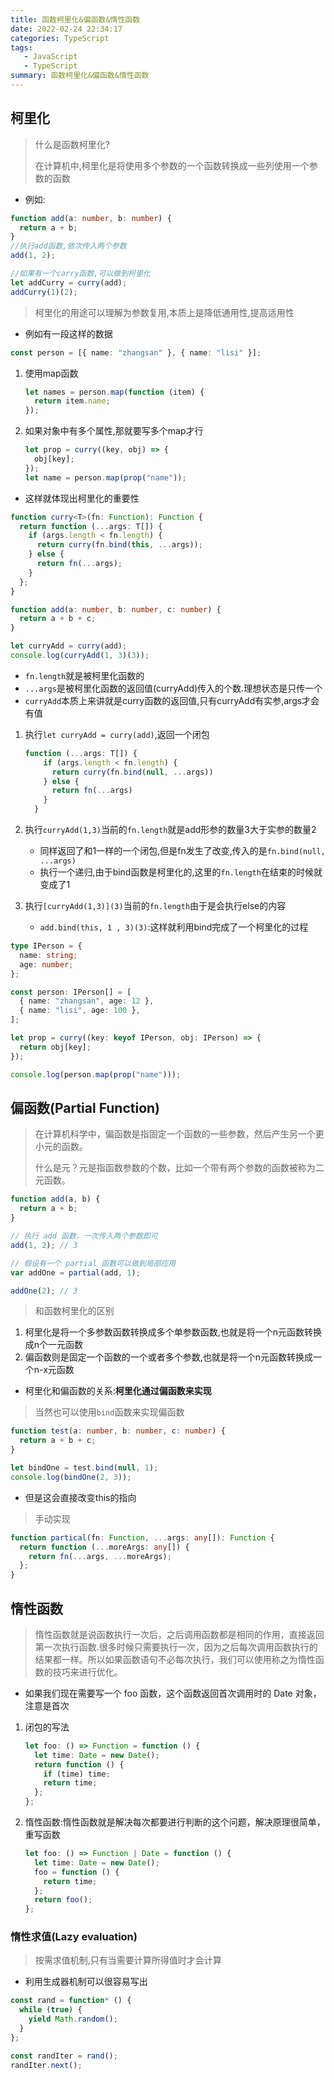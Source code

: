 ```yaml
---
title: 函数柯里化&偏函数&惰性函数
date: 2022-02-24 22:34:17
categories: TypeScript
tags:
   - JavaScript
   - TypeScript
summary: 函数柯里化&偏函数&惰性函数
---
```


## 柯里化

> 什么是函数柯里化?
>
> 在计算机中,柯里化是将使用多个参数的一个函数转换成一些列使用一个参数的函数

- 例如:

```ts
function add(a: number, b: number) {
  return a + b;
}
//执行add函数,依次传入两个参数
add(1, 2);

//如果有一个carry函数,可以做到柯里化
let addCurry = curry(add);
addCurry(1)(2);
```

> 柯里化的用途可以理解为参数复用,本质上是降低通用性,提高适用性

- 例如有一段这样的数据

```ts
const person = [{ name: "zhangsan" }, { name: "lisi" }];
```

1. 使用map函数

   ```ts
   let names = person.map(function (item) {
     return item.name;
   });
   ```

2. 如果对象中有多个属性,那就要写多个map才行

   ```ts
   let prop = curry((key, obj) => {
     obj[key];
   });
   let name = person.map(prop("name"));
   ```

- 这样就体现出柯里化的重要性

```ts
function curry<T>(fn: Function): Function {
  return function (...args: T[]) {
    if (args.length < fn.length) {
      return curry(fn.bind(this, ...args));
    } else {
      return fn(...args);
    }
  };
}

function add(a: number, b: number, c: number) {
  return a + b + c;
}

let curryAdd = curry(add);
console.log(curryAdd(1, 3)(3));
```

- `fn.length`就是被柯里化函数的
- `...args`是被柯里化函数的返回值(curryAdd)传入的个数.理想状态是只传一个
- `curryAdd`本质上来讲就是curry函数的返回值,只有curryAdd有实参,args才会有值

1. 执行`let curryAdd = curry(add)`,返回一个闭包

   ```ts
   function (...args: T[]) {
       if (args.length < fn.length) {
         return curry(fn.bind(null, ...args))
       } else {
         return fn(...args)
       }
     }
   ```

2. 执行`curryAdd(1,3)`当前的`fn.length`就是add形参的数量3大于实参的数量2
   - 同样返回了和1一样的一个闭包,<span style="color">但是fn发生了改变,传入的是`fn.bind(null, ...args)`</span>
   - 执行一个递归,由于bind函数是柯里化的,这里的`fn.length`在结束的时候就变成了1
3. 执行`[curryAdd(1,3)](3)`当前的`fn.length`由于是会执行else的内容
   - `add.bind(this, 1 , 3)(3)`:这样就利用bind完成了一个柯里化的过程

```ts
type IPerson = {
  name: string;
  age: number;
};

const person: IPerson[] = [
  { name: "zhangsan", age: 12 },
  { name: "lisi", age: 100 },
];

let prop = curry((key: keyof IPerson, obj: IPerson) => {
  return obj[key];
});

console.log(person.map(prop("name")));
```

## 偏函数(Partial Function)

> 在计算机科学中，偏函数是指固定一个函数的一些参数，然后产生另一个更小元的函数。
>
> 什么是元？元是指函数参数的个数，比如一个带有两个参数的函数被称为二元函数。

```ts
function add(a, b) {
  return a + b;
}

// 执行 add 函数，一次传入两个参数即可
add(1, 2); // 3

// 假设有一个 partial 函数可以做到局部应用
var addOne = partial(add, 1);

addOne(2); // 3
```

> 和函数柯里化的区别

1. 柯里化是将一个多参数函数转换成多个单参数函数,也就是将一个n元函数转换成n个一元函数
2. 偏函数则是固定一个函数的一个或者多个参数,也就是将一个n元函数转换成一个n-x元函数

- 柯里化和偏函数的关系:**柯里化通过偏函数来实现**

> 当然也可以使用`bind`函数来实现偏函数

```ts
function test(a: number, b: number, c: number) {
  return a + b + c;
}

let bindOne = test.bind(null, 1);
console.log(bindOne(2, 3));
```

- 但是这会直接改变this的指向

> 手动实现

```ts
function partical(fn: Function, ...args: any[]): Function {
  return function (...moreArgs: any[]) {
    return fn(...args, ...moreArgs);
  };
}
```

## 惰性函数

> 惰性函数就是说函数执行一次后，之后调用函数都是相同的作用，直接返回第一次执行函数.很多时候只需要执行一次，因为之后每次调用函数执行的结果都一样。所以如果函数语句不必每次执行，我们可以使用称之为惰性函数的技巧来进行优化。

- 如果我们现在需要写一个 foo 函数，这个函数返回首次调用时的 Date
  对象，注意是首次

1. 闭包的写法

   ```ts
   let foo: () => Function = function () {
     let time: Date = new Date();
     return function () {
       if (time) time;
       return time;
     };
   };
   ```

2. 惰性函数:惰性函数就是解决每次都要进行判断的这个问题，解决原理很简单，重写函数

   ```ts
   let foo: () => Function | Date = function () {
     let time: Date = new Date();
     foo = function () {
       return time;
     };
     return foo();
   };
   ```

### 惰性求值(Lazy evaluation)

> 按需求值机制,只有当需要计算所得值时才会计算

- 利用生成器机制可以很容易写出

```ts
const rand = function* () {
  while (true) {
    yield Math.random();
  }
};

const randIter = rand();
randIter.next();
```
